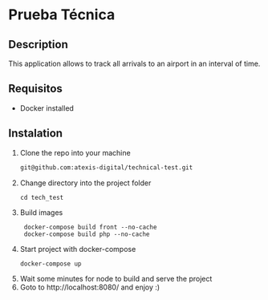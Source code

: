 # Prueba Técnica

## Description
This application allows to track all arrivals to an airport in an interval of time.

## Requisitos
- Docker installed

## Instalation
1. Clone the repo into your machine
   ```bash
   git@github.com:atexis-digital/technical-test.git
   ```
2. Change directory into the project folder
    ```
    cd tech_test
    ```
3. Build images 
   ```
    docker-compose build front --no-cache
    docker-compose build php --no-cache

   ```
4. Start project with docker-compose
    ```
   docker-compose up
   ```
5. Wait some minutes for node to build and serve the project
6. Goto to http://localhost:8080/ and enjoy :)